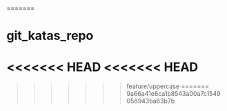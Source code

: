 =======
# git_katas_repo
<<<<<<< HEAD
<<<<<<< HEAD
=======

>>>>>>> feature/uppercase
=======
>>>>>>> 9a66a41e6ca1b8543a00a7c1549058943ba63b7b
